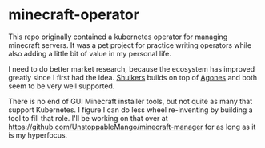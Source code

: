 # minecraft-operator

This repo originally contained a kubernetes operator for managing minecraft servers.
It was a pet project for practice writing operators while also adding a little bit of value in my personal life.

I need to do better market research, because the ecosystem has improved greatly since I first had the idea.
[Shulkers](https://github.com/jeremylvln/Shulker) builds on top of [Agones](https://github.com/googleforgames/agones) and both seem to be very well supported.

There is no end of GUI Minecraft installer tools, but not quite as many that support Kubernetes.
I figure I can do less wheel re-inventing by building a tool to fill that role.
I'll be working on that over at <https://github.com/UnstoppableMango/minecraft-manager> for as long as it is my hyperfocus.
